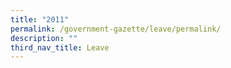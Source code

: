 ```yaml
---
title: "2011"
permalink: /government-gazette/leave/permalink/
description: ""
third_nav_title: Leave
---
```


